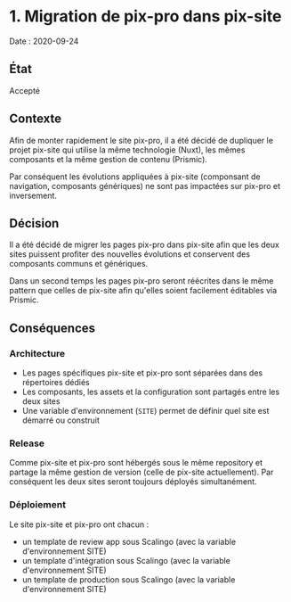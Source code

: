 # 1. Migration de pix-pro dans pix-site

Date : 2020-09-24

## État

Accepté

## Contexte

Afin de monter rapidement le site pix-pro, il a été décidé de dupliquer le projet pix-site qui utilise la même technologie (Nuxt), les mêmes composants et la même gestion de contenu (Prismic). 

Par conséquent les évolutions appliquées à pix-site (componsant de navigation, composants génériques) ne sont pas impactées sur pix-pro et inversement.

## Décision

Il a été décidé de migrer les pages pix-pro dans pix-site afin que les deux sites puissent profiter des nouvelles évolutions et conservent des composants communs et génériques.

Dans un second temps les pages pix-pro seront réécrites dans le même pattern que celles de pix-site afin qu'elles soient facilement éditables via Prismic.

## Conséquences

### Architecture

- Les pages spécifiques pix-site et pix-pro sont séparées dans des répertoires dédiés
- Les composants, les assets et la configuration sont partagés entre les deux sites
- Une variable d'environnement (`SITE`) permet de définir quel site est démarré ou construit 

### Release

Comme pix-site et pix-pro sont hébergés sous le même repository et partage la même gestion de version (celle de pix-site actuellement).
Par conséquent les deux sites seront toujours déployés simultanément.

### Déploiement

Le site pix-site et pix-pro ont chacun :
- un template de review app sous Scalingo (avec la variable d'environnement SITE)
- un template d'intégration sous Scalingo (avec la variable d'environnement SITE)
- un template de production sous Scalingo (avec la variable d'environnement SITE)

